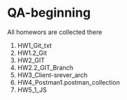 # QA-beginning
All homewors are collected there
1. HW1_Git_txt
2. HW1.2_Git
3. HW2_GIT
4. HW2.2_GIT_Branch
5. HW3_Client-srever_arch
6. HW4_Postman1.postman_collection
7. HW5_1_JS
